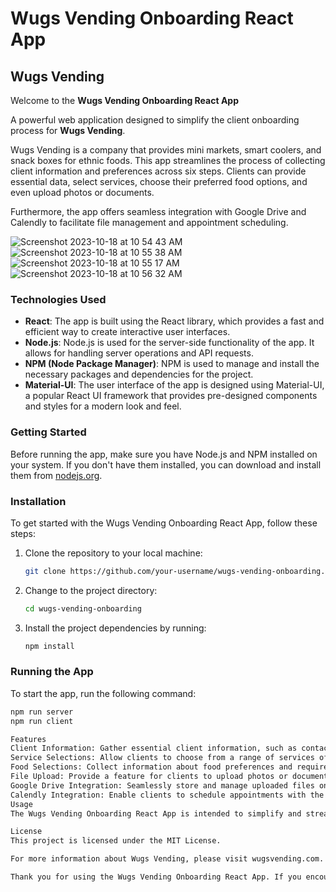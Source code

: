 # Wugs Vending Onboarding React App
## Wugs Vending

Welcome to the **Wugs Vending Onboarding React App** 

A powerful web application designed to simplify the client onboarding process for **Wugs Vending**. 

Wugs Vending is a company that provides mini markets, smart coolers, and snack boxes for ethnic foods. 
This app streamlines the process of collecting client information and preferences across six steps. Clients can provide essential data, select services, choose their preferred food options, and even upload photos or documents. 

Furthermore, the app offers seamless integration with Google Drive and Calendly to facilitate file management and appointment scheduling.


![Screenshot 2023-10-18 at 10 54 43 AM](https://github.com/usernotfound6/Wugs/assets/129703710/4dce627d-da22-477b-b846-2c7dc6ca8107)
![Screenshot 2023-10-18 at 10 55 38 AM](https://github.com/usernotfound6/Wugs/assets/129703710/0da68d54-52ea-40b0-8b46-a3354cc4e8ee)
![Screenshot 2023-10-18 at 10 55 17 AM](https://github.com/usernotfound6/Wugs/assets/129703710/33a4920e-1396-48e6-a165-1baf6faf8621)
![Screenshot 2023-10-18 at 10 56 32 AM](https://github.com/usernotfound6/Wugs/assets/129703710/d5243940-f381-4b88-b5ca-bc363e983af5)


### Technologies Used
- **React**: The app is built using the React library, which provides a fast and efficient way to create interactive user interfaces.
- **Node.js**: Node.js is used for the server-side functionality of the app. It allows for handling server operations and API requests.
- **NPM (Node Package Manager)**: NPM is used to manage and install the necessary packages and dependencies for the project.
- **Material-UI**: The user interface of the app is designed using Material-UI, a popular React UI framework that provides pre-designed components and styles for a modern look and feel.

### Getting Started
Before running the app, make sure you have Node.js and NPM installed on your system. If you don't have them installed, you can download and install them from [nodejs.org](https://nodejs.org/).

### Installation
To get started with the Wugs Vending Onboarding React App, follow these steps:

1. Clone the repository to your local machine:
    ```bash
    git clone https://github.com/your-username/wugs-vending-onboarding.git
    ```

2. Change to the project directory:
    ```bash
    cd wugs-vending-onboarding
    ```

3. Install the project dependencies by running:
    ```bash
    npm install
    ```

### Running the App
To start the app, run the following command:
```bash
npm run server
npm run client

Features
Client Information: Gather essential client information, such as contact details and company data.
Service Selections: Allow clients to choose from a range of services offered by Wugs Vending.
Food Selections: Collect information about food preferences and requirements.
File Upload: Provide a feature for clients to upload photos or documents that can be accessed by Wugs Admins.
Google Drive Integration: Seamlessly store and manage uploaded files on Google Drive for easy access and sharing.
Calendly Integration: Enable clients to schedule appointments with the Wugs team through Calendly.
Usage
The Wugs Vending Onboarding React App is intended to simplify and streamline the client onboarding process. Clients can follow the steps, provide necessary information, make selections, and upload relevant files. The built-in integrations with Google Drive and Calendly ensure a smooth experience, enhancing collaboration between clients and the Wugs team.

License
This project is licensed under the MIT License.

For more information about Wugs Vending, please visit wugsvending.com.

Thank you for using the Wugs Vending Onboarding React App. If you encounter any issues or have questions, please don't hesitate to contact our support team.

